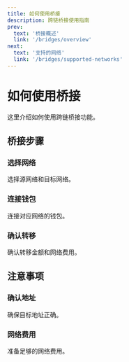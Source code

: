 ```yaml
---
title: 如何使用桥接
description: 跨链桥接使用指南
prev:
  text: '桥接概述'
  link: '/bridges/overview'
next:
  text: '支持的网络'
  link: '/bridges/supported-networks'
---
```


# 如何使用桥接

这里介绍如何使用跨链桥接功能。

## 桥接步骤

### 选择网络

选择源网络和目标网络。

### 连接钱包

连接对应网络的钱包。

### 确认转移

确认转移金额和网络费用。

## 注意事项

### 确认地址

确保目标地址正确。

### 网络费用

准备足够的网络费用。
